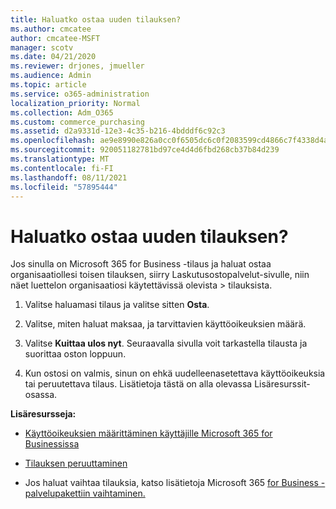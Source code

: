 ```yaml
---
title: Haluatko ostaa uuden tilauksen?
ms.author: cmcatee
author: cmcatee-MSFT
manager: scotv
ms.date: 04/21/2020
ms.reviewer: drjones, jmueller
ms.audience: Admin
ms.topic: article
ms.service: o365-administration
localization_priority: Normal
ms.collection: Adm_O365
ms.custom: commerce_purchasing
ms.assetid: d2a9331d-12e3-4c35-b216-4bdddf6c92c3
ms.openlocfilehash: ae9e8990e826a0cc0f6505dc6c0f2083599cd4866c7f4338d4a1c67568083616
ms.sourcegitcommit: 920051182781bd97ce4d4d6fbd268cb37b84d239
ms.translationtype: MT
ms.contentlocale: fi-FI
ms.lasthandoff: 08/11/2021
ms.locfileid: "57895444"
---
```

# <a name="looking-to-buy-a-new-subscription"></a>Haluatko ostaa uuden tilauksen?

Jos sinulla on Microsoft 365 for Business -tilaus ja haluat ostaa organisaatiollesi toisen  tilauksen, siirry Laskutusostopalvelut-sivulle, niin näet luettelon organisaatiosi käytettävissä olevista \> [](https://go.microsoft.com/fwlink/p/?linkid=868433) tilauksista.
 
1. Valitse haluamasi tilaus ja valitse sitten **Osta**.

2. Valitse, miten haluat maksaa, ja tarvittavien käyttöoikeuksien määrä.

3. Valitse **Kuittaa ulos nyt**. Seuraavalla sivulla voit tarkastella tilausta ja suorittaa oston loppuun.

4. Kun ostosi on valmis, sinun on ehkä uudelleenasetettava käyttöoikeuksia tai peruutettava tilaus. Lisätietoja tästä on alla olevassa Lisäresurssit-osassa.

 **Lisäresursseja:**
  
- [Käyttöoikeuksien määrittäminen käyttäjille Microsoft 365 for Businessissa](https://docs.microsoft.com/microsoft-365/admin/add-users/add-users)
    
- [Tilauksen peruuttaminen](https://docs.microsoft.com/microsoft-365/commerce/subscriptions/cancel-your-subscription)
    
- Jos haluat vaihtaa tilauksia, katso lisätietoja Microsoft 365 [for Business -palvelupakettiin vaihtaminen.](https://docs.microsoft.com/microsoft-365/commerce/subscriptions/switch-to-a-different-plan)